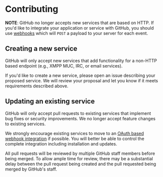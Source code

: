 # Contributing

**NOTE**: GitHub no longer accepts new services that are based on HTTP. If you'd like to integrate
your application or service with GitHub, you should use [webhooks][webhooks] which will `POST` a
payload to your server for each event.

## Creating a new service

GitHub will only accept new services that add functionality for a non-HTTP based endpoint (e.g.,
XMPP MUC, IRC, or email services).

If you'd like to create a new service, please open an issue describing your proposed service. We
will review your proposal and let you know if it meets requirements described above.

## Updating an existing service

GitHub will only accept pull requests to existing services that implement bug fixes or security
improvements. We no longer accept feature changes to existing services.

We strongly encourage existing services to move to an [OAuth based webhook integration][webhooks]
if possible. You will better be able to control the complete integration including installation
and updates.

All pull requests will be reviewed by multiple GitHub staff members before being merged.
To allow ample time for review, there may be a substantial delay between the pull request being created and the pull requested
being merged by GitHub's staff.

[webhooks]: https://developer.github.com/webhooks/
